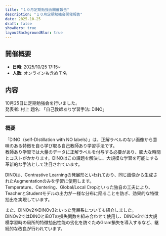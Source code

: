 ```yaml
---
title: "１０月定期勉強会開催報告"
description: "１０月定期勉強会開催報告"
date: 2025-10-25
draft: false
showHero: true
layoutBackgroundBlur: true
---
```


## 開催概要

- **日時**: 2025/10/25 17:15~
- **人数**: オンラインも含め７名

## 内容
10月25日に定期勉強会を行いました。  
発表者: 村上
題名: 「自己教師あり学習手法: DINO」

---
### 概要
「DINO（self-DIstillation with NO labels）」は、正解ラベルのない画像から意味のある特徴を自ら学び取る自己教師あり学習手法です。  
教師あり学習では大量のデータに正解ラベルを付与する必要があり、膨大な時間とコストがかかります。DINOはこの課題を解決し、大規模な学習を可能にする革新的な手法として注目されています。

DINOは、Contrastive Learningの発展形といわれており、同じ画像から生成されたAugmentationのみを学習に使用します。  
Temperature、Centering、Global/Local Cropといった独自の工夫により、TeacherとStudentモデルの出力が一様な分布に陥ることを防ぎ、効果的な特徴抽出を実現しています。

また、DINOv2やDINOv3といった発展系についても紹介しました。  
DINOv2ではDINOとiBOTの損失関数を組み合わせて使用し、DINOv3では大規模学習時の局所的特徴抽出性能の劣化を防ぐためGram損失を導入するなど、継続的な改良が行われています。

